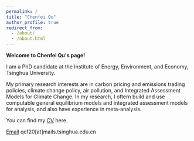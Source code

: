 ```yaml
---
permalink: /
title: "Chenfei Qu"
author_profile: true
redirect_from: 
  - /about/
  - /about.html
---
```


**Welcome to Chenfei Qu's page!**

I am a PhD candidate at the Institute of Energy, Environment, and Economy, Tsinghua University. 

My primary research interests are in carbon pricing and emissions trading policies, climate change policy, air pollution, and Integrated Assessment Models for Climate Change. In my research, I oftern build and use computable general equilibrium models and integrated assessment models for analysis, and also have experience in meta-analysis.

You can find my [CV](../assets/QU_Chenfei_CV.pdf) here.

[Email](mailto:qcf20@mails.tsinghua.edu.cn) qcf20[at]mails.tsinghua.edu.cn
